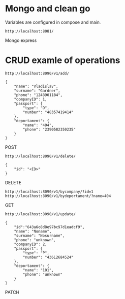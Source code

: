 # Mongo and clean go

Variables are configured in compose and main.

```
http://localhost:8081/
```
Mongo express

# CRUD examle of operations

```
http://localhost:8090/v1/add/

{
    "name": "Vladislav",
    "surname": "Gardner",
    "phone": "1248901184",
    "companyID": 1,
    "passport": {
        "type": "D",
        "number": "48357419414"
    },
    "deportament": {
        "name": "404",
        "phone": "2390582350235"
    }
}

```
POST

```
http://localhost:8090/v1/delete/

{
    "id": "<ID>"
}
```
DELETE

```
http://localhost:8090/v1/bycompany/?id=1
http://localhost:8090/v1/bydeportament/?name=404
```
GET

```
http://localhost:8090/v1/update/

{
    "id":"643a6c8d8e97bc97d1eadcf9",
    "name": "Noname",
    "surname": "Nosurname",
    "phone": "unknown",
    "companyID": 2,
    "passport": {
        "type": "P",
        "number": "43612684524"
    },
    "deportament": {
        "name": "101",
        "phone": "unknown"
    }
}

```
PATCH

